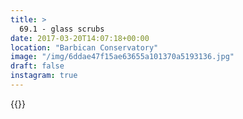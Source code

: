 ```yaml
---
title: >
  69.1 - glass scrubs
date: 2017-03-20T14:07:18+00:00
location: "Barbican Conservatory"
image: "/img/6ddae47f15ae63655a101370a5193136.jpg"
draft: false
instagram: true
---
```


{{<photo src="/img/6ddae47f15ae63655a101370a5193136.jpg">}}
